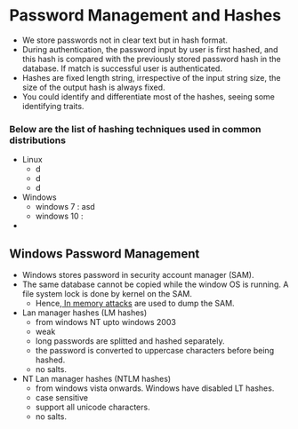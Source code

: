 # Password Management and Hashes

* We store passwords not in clear text but in hash format.
* During authentication, the password input by user is first hashed, and this hash is compared with the previously stored password hash in the database. If match is successful user is authenticated.
* Hashes are fixed length string, irrespective of the input string size, the size of the output hash is always fixed.
* You could identify and differentiate most of the hashes, seeing some identifying traits.

### Below are the list of hashing techniques used in common distributions

* Linux
  * d
  * d
  * d
* Windows
  * windows 7 : asd
  * windows 10 : 
* 
## Windows Password Management

* Windows stores password in security account manager \(SAM\).
* The same database cannot be copied while the window OS is running. A file system lock is done by kernel on the SAM.
  * Hence,[ In memory attacks](password-dump/pwdump-and-fgdump.md) are used to dump the SAM. 
* Lan manager hashes \(LM hashes\)
  * from windows NT upto windows 2003
  * weak
  * long passwords are splitted and hashed separately.
  * the password is converted to uppercase characters before being hashed.
  * no salts.
* NT Lan manager hashes \(NTLM hashes\)
  * from windows vista onwards. Windows have disabled LT hashes.
  * case sensitive
  * support all unicode characters.
  * no salts.

